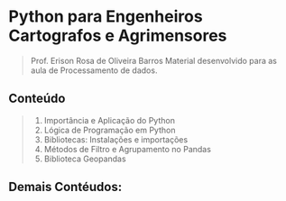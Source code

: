 # Python para Engenheiros Cartografos e Agrimensores 

> Prof. Erison Rosa de Oliveira Barros
Material desenvolvido para as aula de Processamento de dados.

## Conteúdo

> 1. Importância e Aplicação do Python
> 2. Lógica de Programação  em Python
> 3. Bibliotecas: Instalações e importações 
> 4. Métodos de Filtro e Agrupamento no Pandas
> 5. Biblioteca Geopandas
## Demais Contéudos:
